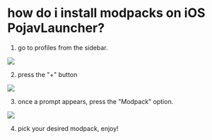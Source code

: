 # how do i install modpacks on iOS PojavLauncher?

1. go to profiles from the sidebar.

![](./images/Actions/ios/1.png)

2. press the "+" button

![](./images/Actions/ios/2.png)

3. once a prompt appears, press the "Modpack" option.

![](./images/Actions/ios/3.png)

4. pick your desired modpack, enjoy!

[](./images/Actions/ios/4.png)
